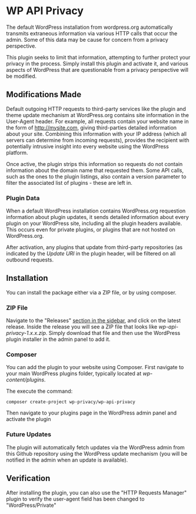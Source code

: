 # WP API Privacy

The default WordPress installation from wordpress.org automatically transmits extraneous information via various HTTP calls that occur the admin. Some of this data may be cause for concern
from a privacy perspective. 

This plugin seeks to limit that information, attempting to further protect your privacy in the process. Simply install this plugin and activate it, and various aspects of WordPress that 
are questionable from a privacy perspective will be modified.  
## Modifications Made 

Default outgoing HTTP requests to third-party services like the plugin and theme update mechanism at WordPress.org contains site information in the User-Agent header.  For example, all
requests contain your website name in the form of http://mysite.com, giving third-parties detailed information about your site.  Combining this information with your IP address (which all servers can determine from incoming requests), provides the recipient with potentially intrusive insight into every website using the WordPress platform. 

Once active, the plugin strips this information so requests do not contain information about the domain name that requested them.  Some API calls, such as the ones to the plugin listings, also contain a version parameter to filter the associated list of plugins - these are left in.

### Plugin Data

When a default WordPress installation contains WordPress.org requestion information about plugin updates, it sends detailed information about every plugin on your WordPress site, including all the plugin headers available.  This occurs even for private plugins, or plugins that are not hosted on WordPress.org.

After activation, any plugins that update from third-party repositories (as indicated by the *Update URI* in the plugin header, will be filtered on all outbound requests.

## Installation

You can install the package either via a ZIP file, or by using composer.

### ZIP File

Navigate to the "Releases" [section in the sidebar](https://github.com/wp-privacy/wp-api-privacy/releases/latest), and click on the latest release.  Inside the release you will see a ZIP file that looks like 
*wp-api-privacy-1.x.x.zip*.  Simply download that file and then use the WordPress plugin installer in the admin panel to add it.

### Composer

You can add the plugin to your website using Composer.  First navigate to your main WordPress plugins folder, typically located at *wp-content/plugins*. 

The execute the command:
```
composer create-project wp-privacy/wp-api-privacy
```

Then navigate to your plugins page in the WordPress admin panel and activate the plugin

### Future Updates

The plugin will automatically fetch updates via the WordPress admin from this Github repository using the WordPress update mechanism (you will be notified in the admin when an update 
is available).

## Verification

After installing the plugin, you can also use the "HTTP Requests Manager" plugin to verify the user-agent field has been changed to "WordPress/Private"

